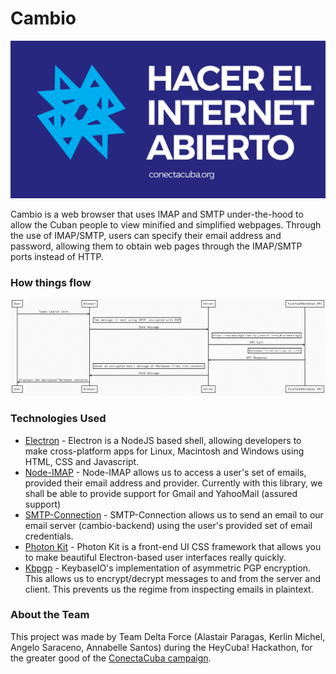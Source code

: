# Cambio
![Cambio](https://raw.githubusercontent.com/heycuba-cambio/cambio-frontend/master/ui/repoAssets/cambioBanner.png)

Cambio is a web browser that uses IMAP and SMTP under-the-hood to allow the Cuban people to view minified and simplified webpages. Through the use of IMAP/SMTP, users can specify their email address and password, allowing them to obtain web pages through the IMAP/SMTP ports instead of HTTP.

### How things flow
![Workflow](https://raw.githubusercontent.com/heycuba-cambio/cambio-frontend/master/ui/repoAssets/workflowDiagram.png)

### Technologies Used
* [Electron](http://electrong.atom.io/) - Electron is a NodeJS based shell, allowing developers to make cross-platform apps for Linux, Macintosh and Windows using HTML, CSS and Javascript.
* [Node-IMAP](https://github.com/mscdex/node-imap) - Node-IMAP allows us to access a user's set of emails, provided their email address and provider. Currently with this library, we shall be able to provide support for Gmail and YahooMail (assured support)
* [SMTP-Connection](https://www.npmjs.com/package/smtp-connection) - SMTP-Connection allows us to send an email to our email server (cambio-backend) using the user's provided set of email credentials.
* [Photon Kit](http://photonkit.com/) - Photon Kit is a front-end UI CSS framework that allows you to make beautiful Electron-based user interfaces really quickly.
* [Kbpgp](https://keybase.io/kbpgp) - KeybaseIO's implementation of asymmetric PGP encryption. This allows us to encrypt/decrypt messages to and from the server and client. This prevents us the regime from inspecting emails in plaintext.

### About the Team
This project was made by Team Delta Force (Alastair Paragas, Kerlin Michel, Angelo Saraceno, Annabelle Santos) during the HeyCuba! Hackathon, for the greater good of the [ConectaCuba campaign](http://www.fhrcuba.org/connectcuba/).